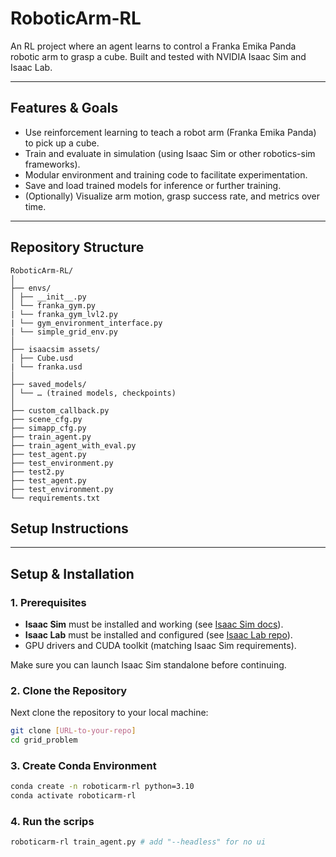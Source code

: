 # RoboticArm-RL  

An RL project where an agent learns to control a Franka Emika Panda robotic arm to grasp a cube.
Built and tested with NVIDIA Isaac Sim and Isaac Lab.

---

## Features & Goals

- Use reinforcement learning to teach a robot arm (Franka Emika Panda) to pick up a cube.
- Train and evaluate in simulation (using Isaac Sim or other robotics-sim frameworks).
- Modular environment and training code to facilitate experimentation.
- Save and load trained models for inference or further training.
- (Optionally) Visualize arm motion, grasp success rate, and metrics over time.

---

## Repository Structure

```
RoboticArm-RL/
│
├── envs/
│ ├── __init__.py
│ └── franka_gym.py
| └── franka_gym_lvl2.py
| └── gym_environment_interface.py
| └── simple_grid_env.py
│
├── isaacsim assets/
│ ├── Cube.usd
| └── franka.usd
│
├── saved_models/
│ └── … (trained models, checkpoints)
│
├── custom_callback.py
├── scene_cfg.py
├── simapp_cfg.py
├── train_agent.py
├── train_agent_with_eval.py
├── test_agent.py
├── test_environment.py
├── test2.py
├── test_agent.py
├── test_environment.py
└── requirements.txt
```

## Setup Instructions

---

## Setup & Installation

### 1. Prerequisites
- **Isaac Sim** must be installed and working (see [Isaac Sim docs](https://developer.nvidia.com/isaac-sim)).  
- **Isaac Lab** must be installed and configured (see [Isaac Lab repo](https://github.com/isaac-sim/IsaacLab)).  
- GPU drivers and CUDA toolkit (matching Isaac Sim requirements).  

Make sure you can launch Isaac Sim standalone before continuing.

### 2. Clone the Repository

Next clone the repository to your local machine:

```bash
git clone [URL-to-your-repo]
cd grid_problem
```

### 3. Create Conda Environment
```bash
conda create -n roboticarm-rl python=3.10
conda activate roboticarm-rl
```

### 4. Run the scrips
```bash
roboticarm-rl train_agent.py # add "--headless" for no ui
```
